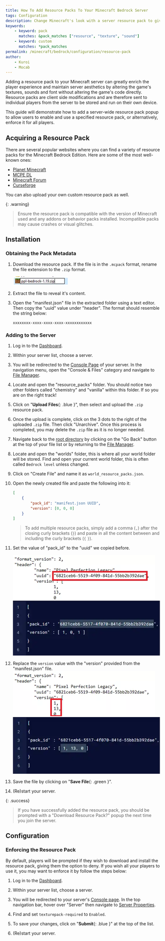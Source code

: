 ```yaml
---
title: How To Add Resource Packs To Your Minecraft Bedrock Server
tags: Configuration
description: Change Minecraft's look with a server resource pack to give blocks and textures a new look and feel.
keywords:
    - keyword: pack
      matches: &pack_matches ["resource", "texture", "sound"]
    - keyword: custom
      matches: *pack_matches
permalink: /minecraft/bedrock/configuration/resource-pack
author:
    - Kuroi
    - Mocab
---
```


Adding a resource pack to your Minecraft server can greatly enrich the player experience and maintain server aesthetics by altering the game's textures, sounds and font without altering the game's code directly. Resource packs are client side modifications and are therefore sent to individual players from the server to be stored and run on their own device.

This guide will demonstrate how to add a server-wide resource pack popup to allow users to enable and use a specified resource pack, or alternatively, enforce it for all players.

## Acquiring a Resource Pack

There are several popular websites where you can find a variety of resource packs for the Minecraft Bedrock Edition. Here are some of the most well-known ones:

-   [Planet Minecraft](https://www.planetminecraft.com/ "A popular platform for sharing Minecraft content, including resource packs, maps, and skins. The site has a dedicated section for Bedrock Edition.")
-   [MCPE DL](https://mcpedl.com/ "A website specifically focused on Minecraft Pocket Edition and Bedrock Edition, offering a wide range of resource packs, mods, maps, and more.")
-   [Minecraft Forum](https://www.minecraftforum.net/ "A long-standing community forum for Minecraft players, featuring a section dedicated to resource packs for all editions, including Bedrock.")
-   [Curseforge](https://www.curseforge.com/minecraft-bedrock "Known for hosting mods and addons for various games, CurseForge also has a section for Minecraft Bedrock Edition resource packs.")

You can also upload your own custom resource pack as well.

{: .warning}

> Ensure the resource pack is compatible with the version of Minecraft used and any addons or behavior packs installed. Incompatible packs may cause crashes or visual glitches.

## Installation

### Obtaining the Pack Metadata

1. Download the resource pack. If the file is in the `.mcpack` format, rename the file extension to the `.zip` format.

    ![Renaming to zip](/content/assets/images/posts/resource-pack/rename.webp)

2. Extract the file to reveal it's content.

3. Open the "manifest.json" file in the extracted folder using a text editor. Then copy the "uuid" value under "header". The format should resemble the string below:

    ```
    xxxxxxxx-xxxx-xxxx-xxxx-xxxxxxxxxxxx
    ```

### Adding to the Server

1. Log in to the [Dashboard](https://client.falixnodes.net/).

2. Within your server list, choose a server.

3. You will be redirected to the [Console Page](https://client.falixnodes.net/server/console)  of your server. In the navigation menu, open the "Console & Files" category and navigate to [File Manager](https://client.falixnodes.net/server/filemanager).

4. Locate and open the "resource_packs" folder. You should notice two other folders called "chemistry" and "vanilla" within this folder. If so you are on the right track!

5. Click on "**Upload Files**{: .blue }", then select and upload the `.zip` resource pack.

6. Once the upload is complete, click on the 3 dots to the right of the uploaded `.zip` file. Then click "Unarchive". Once this process is completed, you may delete the `.zip` file as it is no longer needed.

7. Navigate back to the [root directory](https://client.falixnodes.net/server/filemanager?dir=/) by clicking on the "Go Back" button at the top of your file list or by returning to the [File Manager](https://client.falixnodes.net/server/filemanager?dir=/).

8. Locate and open the "worlds" folder, this is where all your world folder will be stored. Find and open your current world folder, this is often called `Bedrock level` unless changed.

9. Click on "Create File" and name it as `world_resource_packs.json`.

10. Open the newly created file and paste the following into it:

    ```json
    [
        {
            "pack_id": "manifest.json UUID",
            "version": [0, 0, 0]
        }
    ]
    ```

    > To add multiple resource packs, simply add a comma (`,`) after the closing curly brackets (`}`) and paste in all the content between and including the curly brackets (`{` `}`).

11. Set the value of "pack_id" to the "uuid" we copied before.

    ![manifest-packid](/content/assets/images/posts/resource-pack/manifest-packid.webp)
    ![pack id](/content/assets/images/posts/resource-pack/BedrockPackID.webp)

12. Replace the `version` value with the "version" provided from the "manifest.json" file.
    ![manifest-ver](/content/assets/images/posts/resource-pack/manifest-ver.webp)
    ![version](/content/assets/images/posts/resource-pack/BedrockResourceVer.webp)

13. Save the file by clicking on "**Save File**{: .green }".

14. (Re)start your server.

{: .success}

> If you have successfully added the resource pack, you should be prompted with a "Download Resource Pack?" popup the next time you join the server.

## Configuration

### Enforcing the Resource Pack

By default, players will be prompted if they wish to download and install the resource pack, giving them the option to deny. If you wish all your players to use it, you may want to enforce it by follow the steps below:

1. Log in to the [Dashboard](https://client.falixnodes.net/).

2. Within your server list, choose a server.

3. You will be redirected to your server's [Console page](https://client.falixnodes.net/server/console). In the top navigation bar, hover over "Server" then navigate to [Server Properties](https://client.falixnodes.net/server/properties).

4. Find and set `texturepack-required` to `Enabled`.

5. To save your changes, click on "**Submit**{: .blue }" at the top of the list.

6. (Re)start your server.
